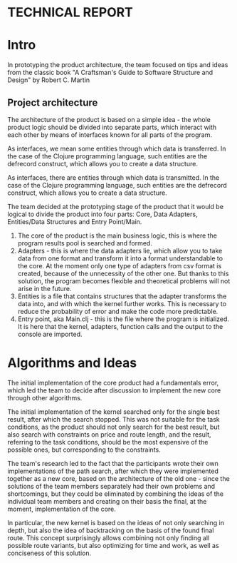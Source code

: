 # TECHNICAL REPORT

# Intro

In prototyping the product architecture, the team focused on tips and ideas from the classic book "A Craftsman's Guide to Software Structure and Design" by Robert C. Martin

## Project architecture

The architecture of the product is based on a simple idea - the whole product logic should be divided into separate parts, which interact with each other by means of interfaces known for all parts of the program.

As interfaces, we mean some entities through which data is transferred. In the case of the Clojure programming language, such entities are the defrecord construct, which allows you to create a data structure.


As interfaces, there are entities through which data is transmitted. In the case of the Clojure programming language, such entities are the defrecord construct, which allows you to create a data structure.

The team decided at the prototyping stage of the product that it would be logical to divide the product into four parts: Core, Data Adapters, Entities/Data Structures and Entry Point/Main.

1. The core of the product is the main business logic, this is where the program results pool is searched and formed.
2. Adapters - this is where the data adapters lie, which allow you to take data from one format and transform it into a format understandable to the core. At the moment only one type of adapters from csv format is created, because of the unnecessity of the other one. But thanks to this solution, the program becomes flexible and theoretical problems will not arise in the future.
3. Entities is a file that contains structures that the adapter transforms the data into, and with which the kernel further works. This is necessary to reduce the probability of error and make the code more predictable.
4. Entry point, aka Main.clj - this is the file where the program is initialized. It is here that the kernel, adapters, function calls and the output to the console are imported.

# Algorithms and Ideas

The initial implementation of the core product had a fundamentals error, which led the team to decide after discussion to implement the new core through other algorithms.

The initial implementation of the kernel searched only for the single best result, after which the search stopped. This was not suitable for the task conditions, as the product should not only search for the best result, but also search with constraints on price and route length, and the result, referring to the task conditions, should be the most expensive of the possible ones, but corresponding to the constraints.

The team's research led to the fact that the participants wrote their own implementations of the path search, after which they were implemented together as a new core, based on the architecture of the old one - since the solutions of the team members separately had their own problems and shortcomings, but they could be eliminated by combining the ideas of the individual team members and creating on their basis the final, at the moment, implementation of the core.

In particular, the new kernel is based on the ideas of not only searching in depth, but also the idea of backtracking on the basis of the found final route. This concept surprisingly allows combining not only finding all possible route variants, but also optimizing for time and work, as well as conciseness of this solution.


